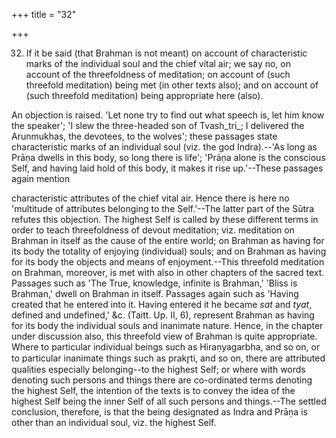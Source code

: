 +++
title = "32"

+++


32. If it be said (that Brahman is not meant) on account of characteristic marks of the individual soul and the chief vital air; we say no, on account of the threefoldness of meditation; on account of (such threefold meditation) being met (in other texts also); and on account of (such threefold meditation) being appropriate here (also).

An objection is raised. 'Let none try to find out what speech is, let him know the speaker'; 'I slew the three-headed son of Tvash_tri_; I delivered the Arunmukhas, the devotees, to the wolves'; these passages state characteristic marks of an individual soul (viz. the god Indra).--'As long as Prāṇa dwells in this body, so long there is life'; 'Prāṇa alone is the conscious Self, and having laid hold of this body, it makes it rise up.'--These passages again mention

characteristic attributes of the chief vital air. Hence there is here no 'multitude of attributes belonging to the Self.'--The latter part of the Sūtra refutes this objection. The highest Self is called by these different terms in order to teach threefoldness of devout meditation; viz. meditation on Brahman in itself as the cause of the entire world; on Brahman as having for its body the totality of enjoying (individual) souls; and on Brahman as having for its body the objects and means of enjoyment.--This threefold meditation on Brahman, moreover, is met with also in other chapters of the sacred text. Passages such as 'The True, knowledge, infinite is Brahman,' 'Bliss is Brahman,' dwell on Brahman in itself. Passages again such as 'Having created that he entered into it. Having entered it he became _sat_ and _tyat_, defined and undefined,' &c. (Taitt. Up. II, 6), represent Brahman as having for its body the individual souls and inanimate nature. Hence, in the chapter under discussion also, this threefold view of Brahman is quite appropriate. Where to particular individual beings such as Hiraṇyagarbha, and so on, or to particular inanimate things such as prakr̥ti, and so on, there are attributed qualities especially belonging--to the highest Self; or where with words denoting such persons and things there are co-ordinated terms denoting the highest Self, the intention of the texts is to convey the idea of the highest Self being the inner Self of all such persons and things.--The settled conclusion, therefore, is that the being designated as Indra and Prāṇa is other than an individual soul, viz. the highest Self.

